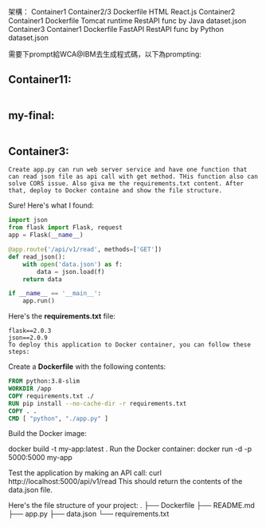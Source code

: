 

架構：
Container1 <Link> Container2/3
	Dockerfile
		HTML
		React.js
Container2 <Link> Container1
	Dockerfile
		Tomcat runtime
		RestAPI func by Java
		dataset.json
Container3 <Link> Container1
	Dockerfile
		FastAPI
		RestAPI func by Python
		dataset.json

  
需要下prompt給WCA@IBM去生成程式碼，以下為prompting:


## Container11:
```

```

## my-final:
```

```


## Container3:
```
Create app.py can run web server service and have one function that can read json file as api call with get method. THis function also can solve CORS issue. Also giva me the requirements.txt content. After that, deploy to Docker containe and show the file structure.
```

Sure! Here's what I found:

```python
import json
from flask import Flask, request
app = Flask(__name__)

@app.route('/api/v1/read', methods=['GET'])
def read_json():
    with open('data.json') as f:
        data = json.load(f)
    return data

if __name__ == '__main__':
    app.run()
```

Here's the **requirements.txt** file:
```
flask==2.0.3
json==2.0.9
To deploy this application to Docker container, you can follow these steps:
```

Create a **Dockerfile** with the following contents:
```Dockerfile
FROM python:3.8-slim
WORKDIR /app
COPY requirements.txt ./
RUN pip install --no-cache-dir -r requirements.txt
COPY . .
CMD [ "python", "./app.py" ]
```

Build the Docker image:


docker build -t my-app:latest .
Run the Docker container:
docker run -d -p 5000:5000 my-app

Test the application by making an API call:
curl http://localhost:5000/api/v1/read
This should return the contents of the data.json file.

Here's the file structure of your project:
.
├── Dockerfile
├── README.md
├── app.py
├── data.json
└── requirements.txt


